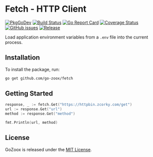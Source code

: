 # Fetch - HTTP Client

[![PkgGoDev](https://pkg.go.dev/badge/github.com/go-zoox/fetch)](https://pkg.go.dev/github.com/go-zoox/fetch)
[![Build Status](https://github.com/go-zoox/fetch/actions/workflows/ci.yml/badge.svg?branch=master)](https://github.com/go-zoox/fetch/actions/workflows/ci.yml)
[![Go Report Card](https://goreportcard.com/badge/github.com/go-zoox/fetch)](https://goreportcard.com/report/github.com/go-zoox/fetch)
[![Coverage Status](https://coveralls.io/repos/github/go-zoox/fetch/badge.svg?branch=master)](https://coveralls.io/github/go-zoox/fetch?branch=master)
[![GitHub issues](https://img.shields.io/github/issues/go-zoox/fetch.svg)](https://github.com/go-zoox/fetch/issues)
[![Release](https://img.shields.io/github/tag/go-zoox/fetch.svg?label=Release)](https://github.com/go-zoox/fetch/releases)

Load application environment variables from a `.env` file into the current process.

## Installation
To install the package, run:
```bash
go get github.com/go-zoox/fetch
```

## Getting Started

```go
response, _ := fetch.Get("https://httpbin.zcorky.com/get")
url := response.Get("url")
method := response.Get("method")

fmt.Println(url, method)
```

## License
GoZoox is released under the [MIT License](./LICENSE).